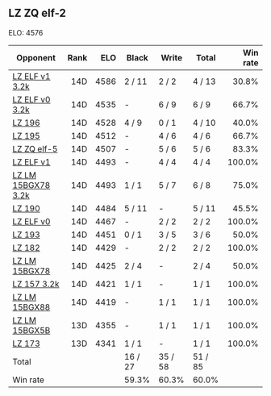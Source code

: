 ## LZ ZQ elf-2 ##

ELO: 4576

Opponent | Rank | ELO | Black | Write | Total | Win rate
---------|-----:|----:|-------|-------|-------|-------:
[LZ ELF v1 3.2k](LZ%20ELF%20v1%203.2k.md) | 14D | 4586 | 2 / 11 | 2 / 2 | 4 / 13 | 30.8%
[LZ ELF v0 3.2k](LZ%20ELF%20v0%203.2k.md) | 14D | 4535 | - | 6 / 9 | 6 / 9 | 66.7%
[LZ 196](LZ%20196.md) | 14D | 4528 | 4 / 9 | 0 / 1 | 4 / 10 | 40.0%
[LZ 195](LZ%20195.md) | 14D | 4512 | - | 4 / 6 | 4 / 6 | 66.7%
[LZ ZQ elf-5](LZ%20ZQ%20elf-5.md) | 14D | 4507 | - | 5 / 6 | 5 / 6 | 83.3%
[LZ ELF v1](LZ%20ELF%20v1.md) | 14D | 4493 | - | 4 / 4 | 4 / 4 | 100.0%
[LZ LM 15BGX78 3.2k](LZ%20LM%2015BGX78%203.2k.md) | 14D | 4493 | 1 / 1 | 5 / 7 | 6 / 8 | 75.0%
[LZ 190](LZ%20190.md) | 14D | 4484 | 5 / 11 | - | 5 / 11 | 45.5%
[LZ ELF v0](LZ%20ELF%20v0.md) | 14D | 4467 | - | 2 / 2 | 2 / 2 | 100.0%
[LZ 193](LZ%20193.md) | 14D | 4451 | 0 / 1 | 3 / 5 | 3 / 6 | 50.0%
[LZ 182](LZ%20182.md) | 14D | 4429 | - | 2 / 2 | 2 / 2 | 100.0%
[LZ LM 15BGX78](LZ%20LM%2015BGX78.md) | 14D | 4425 | 2 / 4 | - | 2 / 4 | 50.0%
[LZ 157 3.2k](LZ%20157%203.2k.md) | 14D | 4421 | 1 / 1 | - | 1 / 1 | 100.0%
[LZ LM 15BGX88](LZ%20LM%2015BGX88.md) | 14D | 4419 | - | 1 / 1 | 1 / 1 | 100.0%
[LZ LM 15BGX5B](LZ%20LM%2015BGX5B.md) | 13D | 4355 | - | 1 / 1 | 1 / 1 | 100.0%
[LZ 173](LZ%20173.md) | 13D | 4341 | 1 / 1 | - | 1 / 1 | 100.0%
Total | | | 16 / 27 | 35 / 58 | 51 / 85 | 
Win rate| | | 59.3% | 60.3% | 60.0% | 
